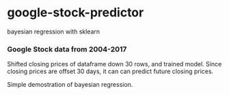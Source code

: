 # google-stock-predictor
bayesian regression with sklearn

### Google Stock data from 2004-2017

Shifted closing prices of dataframe down 30 rows, and trained model.
Since closing prices are offset 30 days, it can can predict future closing prices.

Simple demostration of bayesian regression.
